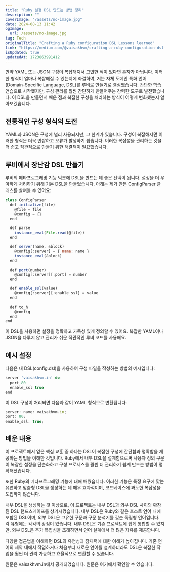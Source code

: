 ```yaml
---
title: "Ruby 설정 DSL 만드는 방법 정리"
description: ""
coverImage: "/assets/no-image.jpg"
date: 2024-08-13 11:42
ogImage:
  url: /assets/no-image.jpg
tag: Tech
originalTitle: "Crafting a Ruby configuration DSL Lessons learned"
link: "https://medium.com/@vaisakhvm/crafting-a-ruby-configuration-dsl-lessons-learned-8bbb0958c670"
isUpdated: true
updatedAt: 1723863991412
---
```


만약 YAML 또는 JSON 구성이 복잡해져서 고민한 적이 있다면 혼자가 아닙니다. 이러한 형식이 얼마나 복잡해질 수 있는지에 좌절하여, 저는 자체 도메인 특화 언어(Domain-Specific Language, DSL)를 루비로 만들기로 결심했습니다. 간단한 학습 연습으로 시작했지만, 구성 관리를 훨씬 간단하게 만들어주는 강력한 도구로 발전했습니다. 이 DSL을 만들면서 배운 점과 복잡한 구성을 처리하는 방식이 어떻게 변화했는지 알아보겠습니다.

## 전통적인 구성 형식의 도전

YAML과 JSON은 구성에 널리 사용되지만, 그 한계가 있습니다. 구성이 복잡해지면 이러한 형식은 더욱 번잡하고 오류가 발생하기 쉽습니다. 이러한 복잡성을 관리하는 것을 더 쉽고 직관적으로 만들기 위한 해결책이 필요했습니다.

## 루비에서 장난감 DSL 만들기

<!-- seedividend - 사각형 -->

<ins class="adsbygoogle"
     style="display:block"
     data-ad-client="ca-pub-4877378276818686"
     data-ad-slot="1898504329"
     data-ad-format="auto"
     data-full-width-responsive="true"></ins>

<script>
     (adsbygoogle = window.adsbygoogle || []).push({});
</script>

루비의 메타프로그래밍 기능 덕분에 DSL을 만드는 데 좋은 선택이 됩니다. 설정을 더 우아하게 처리하기 위해 기본 DSL을 만들었습니다. 아래는 제가 만든 ConfigParser 클래스를 살펴볼 수 있어요:

```js
class ConfigParser
  def initialize(file)
    @file = file
    @config = {}
  end

  def parse
    instance_eval(File.read(@file))
  end

  def server(name, &block)
    @config[:server] = { name: name }
    instance_eval(&block)
  end

  def port(number)
    @config[:server][:port] = number
  end

  def enable_ssl(value)
    @config[:server][:enable_ssl] = value
  end

  def to_h
    @config
  end
end
```

이 DSL을 사용하면 설정을 명확하고 가독성 있게 정의할 수 있어요. 복잡한 YAML이나 JSON을 다루지 않고 관리가 쉬운 직관적인 루비 코드를 사용해요.

## 예시 설정

<!-- seedividend - 사각형 -->

<ins class="adsbygoogle"
     style="display:block"
     data-ad-client="ca-pub-4877378276818686"
     data-ad-slot="1898504329"
     data-ad-format="auto"
     data-full-width-responsive="true"></ins>

<script>
     (adsbygoogle = window.adsbygoogle || []).push({});
</script>

다음은 내 DSL(config.dsl)을 사용하여 구성 파일을 작성하는 방법의 예시입니다:

```js
server 'vaisakhvm.in' do
  port 80
  enable_ssl true
end
```

이 DSL 구성이 처리되면 다음과 같이 YAML 형식으로 변환됩니다:

```js
server: name: vaisakhvm.in;
port: 80;
enable_ssl: true;
```

<!-- seedividend - 사각형 -->

<ins class="adsbygoogle"
     style="display:block"
     data-ad-client="ca-pub-4877378276818686"
     data-ad-slot="1898504329"
     data-ad-format="auto"
     data-full-width-responsive="true"></ins>

<script>
     (adsbygoogle = window.adsbygoogle || []).push({});
</script>

## 배운 내용

이 프로젝트에서 얻은 핵심 교훈 중 하나는 DSL이 복잡한 구성에 간단함과 명확함을 제공하는 방법을 이해한 것입니다. Ruby에서 내부 DSL을 설계함으로써 사용자 정의 구문이 복잡한 설정을 단순화하고 구성 프로세스를 훨씬 더 관리하기 쉽게 만드는 방법이 명확해졌습니다.

또한 Ruby의 메타프로그래밍 기능에 대해 배웠습니다. 이러한 기능은 특정 요구에 맞는 유연하고 맞춤형 DSL을 생성하는 데 매우 효과적이며, 코드베이스에 과도한 복잡성을 도입하지 않습니다.

내부 DSL을 생성하는 것 이상으로, 이 프로젝트는 내부 DSL과 외부 DSL 사이의 확장된 DSL 랜드스케이프를 상기시켰습니다. 내부 DSL은 Ruby와 같은 호스트 언어 내에 포함된 DSL이며, 외부 DSL은 고유한 구문과 구문 분석기를 갖춘 독립형 언어입니다. 각 유형에는 각각의 강점이 있습니다. 내부 DSL은 기존 프로젝트에 쉽게 통합할 수 있지만, 외부 DSL은 추가 복잡성을 초래하면서 언어 설계에서 더 많은 자유를 제공합니다.

<!-- seedividend - 사각형 -->

<ins class="adsbygoogle"
     style="display:block"
     data-ad-client="ca-pub-4877378276818686"
     data-ad-slot="1898504329"
     data-ad-format="auto"
     data-full-width-responsive="true"></ins>

<script>
     (adsbygoogle = window.adsbygoogle || []).push({});
</script>

다양한 접근법을 이해하면 DSL의 유연성과 잠재력에 대한 이해가 높아집니다. 기존 언어의 제약 내에서 작업하거나 처음부터 새로운 언어를 설계하더라도 DSL은 복잡한 작업을 훨씬 더 관리 가능하고 효율적으로 변환할 수 있습니다.

원문은 vaisakhvm.in에서 공개되었습니다. 원문은 여기에서 확인할 수 있습니다.
